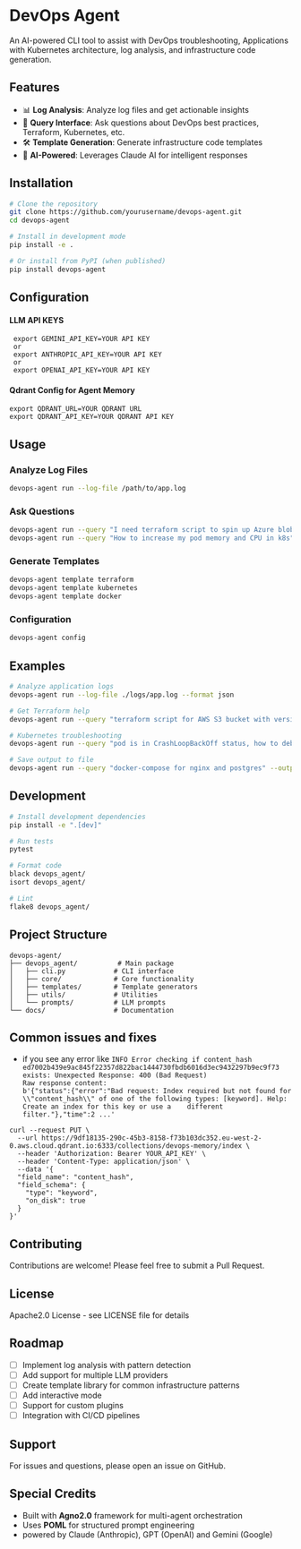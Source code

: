 # DevOps Agent

An AI-powered CLI tool to assist with DevOps troubleshooting, Applications with Kubernetes architecture, log analysis, and infrastructure code generation.

## Features

- 📊 **Log Analysis**: Analyze log files and get actionable insights
- 💬 **Query Interface**: Ask questions about DevOps best practices, Terraform, Kubernetes, etc.
- 🛠️ **Template Generation**: Generate infrastructure code templates
- 🤖 **AI-Powered**: Leverages Claude AI for intelligent responses

## Installation

```bash
# Clone the repository
git clone https://github.com/yourusername/devops-agent.git
cd devops-agent

# Install in development mode
pip install -e .

# Or install from PyPI (when published)
pip install devops-agent
```

## Configuration
#### LLM API KEYS
```env
 export GEMINI_API_KEY=YOUR API KEY
 or 
 export ANTHROPIC_API_KEY=YOUR API KEY
 or
 export OPENAI_API_KEY=YOUR API KEY
```
#### Qdrant Config for Agent Memory
```env
export QDRANT_URL=YOUR QDRANT URL
export QDRANT_API_KEY=YOUR QDRANT API KEY
```
## Usage

### Analyze Log Files

```bash
devops-agent run --log-file /path/to/app.log
```

### Ask Questions

```bash
devops-agent run --query "I need terraform script to spin up Azure blob storage"
devops-agent run --query "How to increase my pod memory and CPU in k8s"
```

### Generate Templates

```bash
devops-agent template terraform
devops-agent template kubernetes
devops-agent template docker
```

### Configuration

```bash
devops-agent config
```

## Examples

```bash
# Analyze application logs
devops-agent run --log-file ./logs/app.log --format json

# Get Terraform help
devops-agent run --query "terraform script for AWS S3 bucket with versioning"

# Kubernetes troubleshooting
devops-agent run --query "pod is in CrashLoopBackOff status, how to debug?"

# Save output to file
devops-agent run --query "docker-compose for nginx and postgres" --output docker-compose.yml
```

## Development

```bash
# Install development dependencies
pip install -e ".[dev]"

# Run tests
pytest

# Format code
black devops_agent/
isort devops_agent/

# Lint
flake8 devops_agent/
```

## Project Structure

```
devops-agent/
├── devops_agent/          # Main package
│   ├── cli.py            # CLI interface
│   ├── core/             # Core functionality
│   ├── templates/        # Template generators
│   ├── utils/            # Utilities
│   └── prompts/          # LLM prompts
└── docs/                 # Documentation
```

## Common issues and fixes
- if you see any error like `INFO Error checking if content_hash ed7002b439e9ac845f22357d822bac1444730fbdb6016d3ec9432297b9ec9f73 exists: Unexpected Response: 400 (Bad Request)                                 
     Raw response content:                                                                                                                                                          
     b'{"status":{"error":"Bad request: Index required but not found for \\"content_hash\\" of one of the following types: [keyword]. Help: Create an index for this key or use a   
     different filter."},"time":2 ...' `
```text
curl --request PUT \
  --url https://9df18135-290c-45b3-8158-f73b103dc352.eu-west-2-0.aws.cloud.qdrant.io:6333/collections/devops-memory/index \
  --header 'Authorization: Bearer YOUR_API_KEY' \
  --header 'Content-Type: application/json' \
  --data '{
  "field_name": "content_hash",
  "field_schema": {
    "type": "keyword",
    "on_disk": true
  }
}'
```

## Contributing

Contributions are welcome! Please feel free to submit a Pull Request.

## License

Apache2.0 License - see LICENSE file for details

## Roadmap

- [ ] Implement log analysis with pattern detection
- [ ] Add support for multiple LLM providers
- [ ] Create template library for common infrastructure patterns
- [ ] Add interactive mode
- [ ] Support for custom plugins
- [ ] Integration with CI/CD pipelines

## Support

For issues and questions, please open an issue on GitHub.

## Special Credits
- Built with <b>Agno2.0</b> framework for multi-agent orchestration
- Uses <b>POML</b> for structured prompt engineering
- powered by Claude (Anthropic), GPT (OpenAI) and Gemini (Google)
